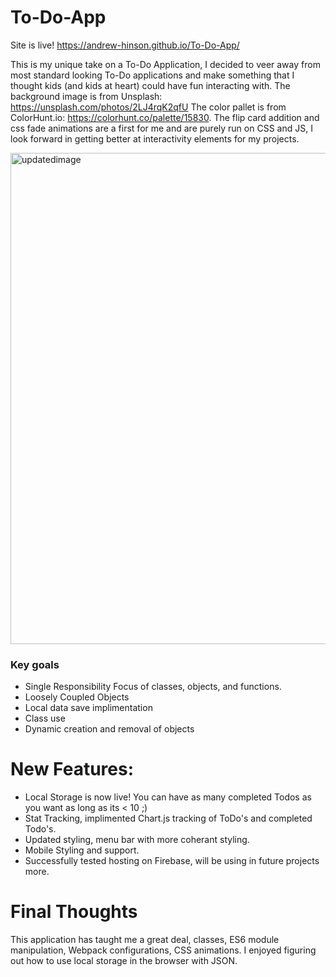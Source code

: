 # To-Do-App
Site is live! https://andrew-hinson.github.io/To-Do-App/

This is my unique take on a To-Do Application, I decided to veer away from most standard looking To-Do applications and make something that I thought kids (and kids at heart) could have fun interacting with. The background image is from Unsplash: https://unsplash.com/photos/2LJ4rqK2qfU The color pallet is from ColorHunt.io: https://colorhunt.co/palette/15830. The flip card addition and css fade animations are a first for me and are purely run on CSS and JS, I look forward in getting better at interactivity elements for my projects.

<img width="786" alt="updatedimage" src="https://user-images.githubusercontent.com/73917662/111659452-40d1a200-87db-11eb-8478-8a54cb1e51e7.png">





### Key goals 
* Single Responsibility Focus of classes, objects, and functions.
* Loosely Coupled Objects
* Local data save implimentation 
* Class use 
* Dynamic creation and removal of objects

# New Features:
* Local Storage is now live! You can have as many completed Todos as you want as long as its < 10 ;)
* Stat Tracking, implimented Chart.js tracking of ToDo's and completed Todo's.
* Updated styling, menu bar with more coherant styling.
* Mobile Styling and support. 
* Successfully tested hosting on Firebase, will be using in future projects more.



# Final Thoughts
This application has taught me a great deal, classes, ES6 module manipulation, Webpack configurations, CSS animations. I enjoyed figuring out how to use local storage in the browser with JSON.



